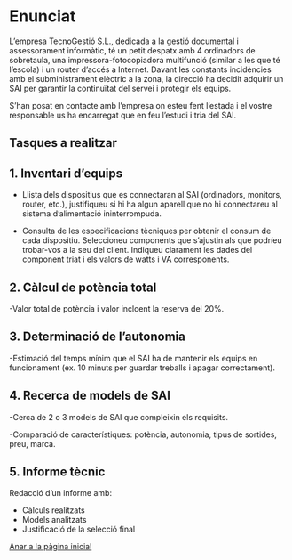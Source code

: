 # Enunciat

L’empresa TecnoGestió S.L., dedicada a la gestió documental i assessorament informàtic, té un petit despatx amb 4 ordinadors de sobretaula, una impressora-fotocopiadora multifunció (similar a les que té l’escola) i un router d’accés a Internet. Davant les constants incidències amb el subministrament elèctric a la zona, la direcció ha decidit adquirir un SAI per garantir la continuïtat del servei i protegir els equips.

S’han posat en contacte amb l’empresa on esteu fent l’estada i el vostre responsable us ha encarregat que en feu l’estudi i tria del SAI.

## Tasques a realitzar

## 1. Inventari d’equips

- Llista dels dispositius que es connectaran al SAI (ordinadors, monitors, router, etc.), justifiqueu si hi ha algun aparell que no hi connectareu al sistema d’alimentació ininterrompuda.

- Consulta de les especificacions tècniques per obtenir el consum de cada dispositiu. Seleccioneu components que s’ajustin als que podríeu trobar-vos a la seu del client. Indiqueu clarament les dades del component triat i els valors de watts i VA corresponents.

## 2. Càlcul de potència total

-Valor total de potència i valor incloent la reserva del 20%.

## 3. Determinació de l’autonomia

-Estimació del temps mínim que el SAI ha de mantenir els equips en funcionament (ex. 10 minuts per guardar treballs i apagar correctament).

## 4. Recerca de models de SAI

-Cerca de 2 o 3 models de SAI que compleixin els requisits.

-Comparació de característiques: potència, autonomia, tipus de sortides, preu, marca.

## 5. Informe tècnic

Redacció d’un informe amb:  
- Càlculs realitzats  
- Models analitzats  
- Justificació de la selecció final

[Anar a la pàgina inicial](../README.md)
